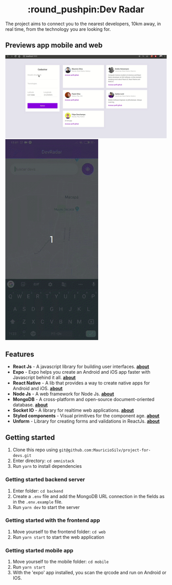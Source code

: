 <h1 align="center">:round_pushpin:Dev Radar</h1>
The project aims to connect you to the nearest developers, 10km away, in real time, from the technology you are looking for.

## Previews app mobile and web
<img src="web/preview-readme/web.gif" />
<img src="mobile/preview-mobile/mobile.gif">

## Features
- **React Js** - A javascript library for building user interfaces. <a href="https://pt-br.reactjs.org/"><strong>about</strong></a> 
- **Expo** - Expo helps you create an Android and iOS app faster with Javascript behind it all. <a href="https://expo.io/"><strong>about</strong></a> 
- **React Native** - A lib that provides a way to create native apps for Android and iOS. <a href="https://facebook.github.io/react-native/"><strong>about</strong></a> 
- **Node Js** - A web framework for Node Js. <a href="https://nodejs.org/en/"><strong>about</strong></a> 
- **MongoDB** - A cross-platform and open-source document-oriented database. <a href="https://www.mongodb.com/"><strong>about</strong></a> 
- **Socket IO** - A library for realtime web applications. <a href="https://socket.io/"><strong>about</strong></a> 
- **Styled components** - Visual primitives for the component age. <a href="https://styled-components.com/"><strong>about</strong></a>
- **Unform** - Library for creating forms and validations in ReactJs. <a href="https://github.com/Rocketseat/unform"><strong>about</strong></a> 

## Getting started
1. Clone this repo using `git@github.com:MauricioSilv/project-for-devs.git`
2. Enter directory: `cd omnistack`<br />
3. Run `yarn` to install dependencies<br />

### Getting started backend server
1. Enter folder: `cd backend`
2. Create a `.env` file and add the MongoDB URL connection in the fields as in the `.env.example` file.
3. Run `yarn dev` to start the server

### Getting started with the frontend app

1. Move yourself to the frontend folder: `cd web`
2. Run `yarn start` to start the web application

### Getting started mobile app

1. Move yourself to the mobile folder: `cd mobile`
2. Run `yarn start`
3. With the 'expo' app installed, you scan the qrcode and run on Android or IOS.

